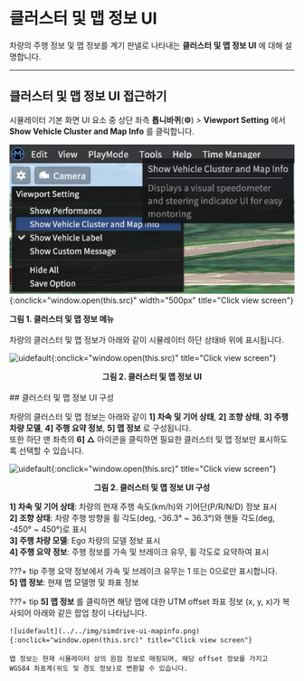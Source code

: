 # 클러스터 및 맵 정보 UI
차량의 주행 정보 및 맵 정보를 계기 판넬로 나타내는 **클러스터 및 맵 정보 UI** 에 대해 설명합니다.

---

## 클러스터 및 맵 정보 UI 접근하기

시뮬레이터 기본 화면 UI 요소 중 상단 좌측 **톱니바퀴**(**⚙️**) > **Viewport Setting** 에서 **Show Vehicle Cluster and Map Info** 를 클릭합니다.

![uidefault](../../img/simdrive-ui-clumap.png){:onclick="window.open(this.src)" width="500px" title="Click view screen"}
<figcaption><b> 그림 1. 클러스터 및 맵 정보 메뉴</b></figcaption>

<br>
차량의 클러스터 및 맵 정보가 아래와 같이 시뮬레이터 하단 상태바 위에 표시됩니다.

![uidefault](../../img/simdrive-ui-clumap2.png){:onclick="window.open(this.src)" title="Click view screen"}
<figcaption><center><b>그림 2. 클러스터 및 맵 정보 UI</b></center></figcaption>

<Br>
## 클러스터 및 맵 정보 UI 구성

차량의 클러스터 및 맵 정보는 아래와 같이 **1] 차속 및 기어 상태**, **2] 조향 상태**, **3] 주행 차량 모델**, **4] 주행 요약 정보**, **5] 맵 정보** 로 구성됩니다. 
<Br> 또한 하단 맨 좌측의 **6] △** 아이콘을 클릭하면 필요한 클러스터 및 맵 정보만 표시하도록 선택할 수 있습니다.

![uidefault](../../img/simdrive-ui-clumapinfo.png){:onclick="window.open(this.src)" title="Click view screen"}
<figcaption><center><b>그림 2. 클러스터 및 맵 정보 UI 구성</b></center></figcaption>


**1] 차속 및 기어 상태**: 차량의 현재 주행 속도(km/h)와 기어단(P/R/N/D) 정보 표시 <br>
**2] 조향 상태**: 차량 주행 방향을 휠 각도(deg, -36.3° ~ 36.3°)와 핸들 각도(deg, -450° ~ 450°)로 표시 <br>
 **3] 주행 차량 모델**:  Ego 차량의 모델 정보 표시 <br>
 **4] 주행 요약 정보**: 주행 정보를 가속 및 브레이크 유무, 휠 각도로 요약하여 표시 <br>

???+ tip
    주행 요약 정보에서 가속 및 브레이크 유무는 1 또는 0으로만 표시합니다.
<br>
 **5] 맵 정보**: 현재 맵 모델명 및 좌표 정보 

???+ tip
    **5] 맵 정보** 를 클릭하면 해당 맵에 대한 UTM offset 좌표 정보 (x, y, x)가 복사되어 아래와 같은 팝업 창이 나타납니다. 

    ![uidefault](../../img/simdrive-ui-mapinfo.png){:onclick="window.open(this.src)" title="Click view screen"}
    
    맵 정보는 현재 시뮬레이터 상의 원점 정보로 매핑되며, 해당 offset 정보를 가지고  WGS84 좌표계(위도 및 경도 정보)로 변환할 수 있습니다.

